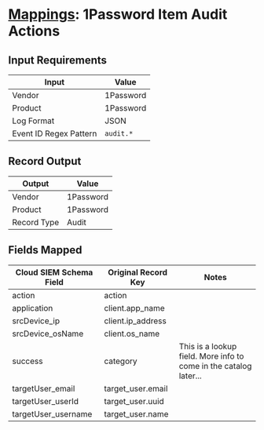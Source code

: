 # [Mappings](README.md): 1Password Item Audit Actions

## Input Requirements

|Input|Value|
|-----|-----|
|Vendor|1Password|
|Product|1Password|
|Log Format|JSON|
|Event ID Regex Pattern|`audit.*`|

## Record Output

|Output|Value|
|------|-----|
|Vendor|1Password|
|Product|1Password|
|Record Type|Audit|

## Fields Mapped

|Cloud SIEM Schema Field|Original Record Key|Notes|
|-----------------------|-------------------|-----|
|action|action||
|application|client.app_name||
|srcDevice_ip|client.ip_address||
|srcDevice_osName|client.os_name||
|success|category|This is a lookup field. More info to come in the catalog later...|
|targetUser_email|target_user.email||
|targetUser_userId|target_user.uuid||
|targetUser_username|target_user.name||

